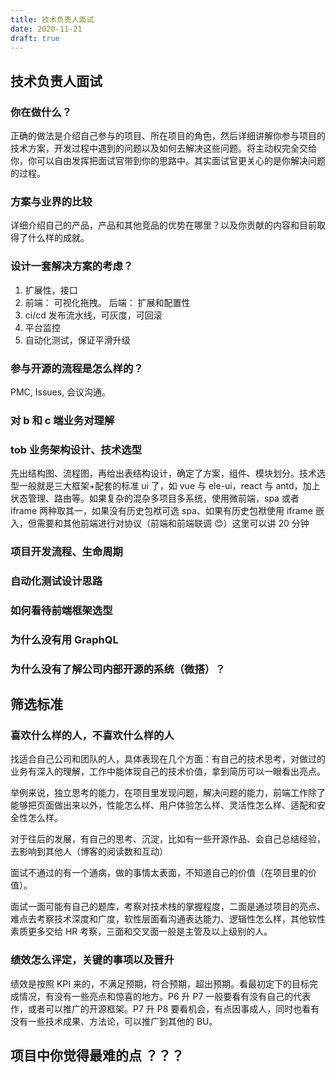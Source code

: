```yaml
---
title: 技术负责人面试
date: 2020-11-21
draft: true
---
```


## 技术负责人面试

### 你在做什么？

正确的做法是介绍自己参与的项目、所在项目的角色，然后详细讲解你参与项目的技术方案，开发过程中遇到的问题以及如何去解决这些问题。将主动权完全交给你，你可以自由发挥把面试官带到你的思路中。其实面试官更关心的是你解决问题的过程。

### 方案与业界的比较

详细介绍自己的产品，产品和其他竞品的优势在哪里？以及你贡献的内容和目前取得了什么样的成就。

### 设计一套解决方案的考虑？

1. 扩展性，接口
2. 前端： 可视化拖拽。 后端： 扩展和配置性
3. ci/cd 发布流水线，可灰度，可回滚
4. 平台监控
5. 自动化测试，保证平滑升级

### 参与开源的流程是怎么样的？

PMC, Issues, 会议沟通。

### 对 b 和 c 端业务对理解

### tob 业务架构设计、技术选型

先出结构图、流程图，再给出表结构设计，确定了方案，组件、模块划分。技术选型一般就是三大框架+配套的标准 ui 了，如 vue 与 ele-ui，react 与 antd，加上状态管理、路由等。如果复杂的混杂多项目多系统，使用微前端，spa 或者 iframe 两种取其一，如果没有历史包袱可选 spa、如果有历史包袱使用 iframe 嵌入，但需要和其他前端进行对协议（前端和前端联调 😊）这里可以讲 20 分钟

### 项目开发流程、生命周期

### 自动化测试设计思路

### 如何看待前端框架选型

### 为什么没有用 GraphQL

### 为什么没有了解公司内部开源的系统（微搭）？

## 筛选标准

### 喜欢什么样的人，不喜欢什么样的人

找适合自己公司和团队的人，具体表现在几个方面：有自己的技术思考，对做过的业务有深入的理解，工作中能体现自己的技术价值，拿到简历可以一眼看出亮点。

举例来说，独立思考的能力，在项目里发现问题，解决问题的能力，前端工作除了能够把页面做出来以外，性能怎么样、用户体验怎么样、灵活性怎么样、适配和安全性怎么样。

对于往后的发展，有自己的思考、沉淀，比如有一些开源作品、会自己总结经验，去影响到其他人（博客的阅读数和互动）

面试不通过的有一个通病，做的事情太表面，不知道自己的价值（在项目里的价值）。

面试一面可能有自己的题库，考察对技术栈的掌握程度，二面是通过项目的亮点、难点去考察技术深度和广度，软性层面看沟通表达能力、逻辑性怎么样，其他软性素质更多交给 HR 考察，三面和交叉面一般是主管及以上级别的人。

### 绩效怎么评定，关键的事项以及晋升

绩效是按照 KPI 来的，不满足预期，符合预期，超出预期。看最初定下的目标完成情况，有没有一些亮点和惊喜的地方。P6 升 P7 一般要看有没有自己的代表作，或者可以推广的开源框架。P7 升 P8 要看机会，有点因事成人，同时也看有没有一些技术成果、方法论，可以推广到其他的 BU。

## 项目中你觉得最难的点 ？？？
